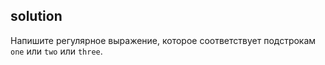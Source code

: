 ## solution

Напишите регулярное выражение, которое соответствует подстрокам `one` или `two` или `three`.
